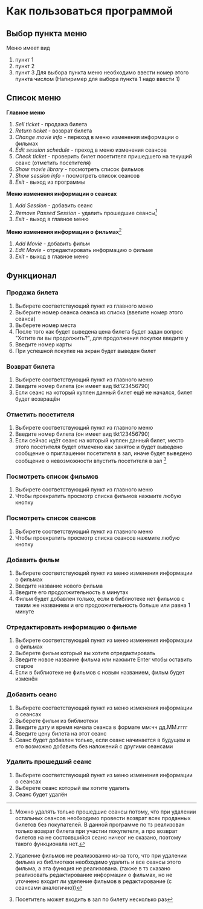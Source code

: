 # Как пользоваться программой

## Выбор пункта меню
Меню имеет вид
1) пункт 1
2) пункт 2
3) пункт 3
Для выбора пункта меню необходимо ввести номер этого пункта числом (Напиример для выбора пункта 1 надо ввести 1)

## Список меню
**Главное меню**
1) *Sell ticket*  - продажа билета
2) *Return ticket* - возврат билета
3) *Change movie info* - переход в меню изменения информации о фильмах
4) *Edit session schedule* - преход в меню изменения сеансов
5) *Check ticket* - проверить билет посетителя пришедшего на текущий сеанс (отметить посетителя)
6) *Show movie library* - посмотреть список фильмов
7) *Show session info* - посмотреть список сеансов
8) *Exit* - выход из программы

**Меню изменения информации о сеансах**
1) *Add Session* - добавить сеанс
2) *Remove Passed Session* - удалить прошедшие сеансы[^1]
3) *Exit* - выход в главное меню

**Меню изменения информации о фильмах**[^2]
1) *Add Movie* - добавить фильм
2) *Edit Movie* - отредактировать информацию о фильме
3) *Exit* - выход в главное меню

## Функционал
### Продажа билета
1) Выбирете соответствующий пункт из главного меню
2) Выберите номер сеанса сеанса из списка (ввелите номер этого сеанса)
3) Выберете номер места
4) После того как будет выведена цена билета будет задан вопрос "Хотите ли вы продолжить?", для продолжения покупки введите y
5) Введите номер карты
6) При успешной покупке на экран будет выведен билет

### Возврат билета
1) Выбирете соответствующий пункт из главного меню
2) Введите номер билета (он имеет вид tkt123456790)
3) Если сеанс на который куплен данный билет ещё не начался, билет будет возвращён

### Oтметить посетителя
1) Выбирете соответствующий пункт из главного меню
2) Введите номер билета (он имеет вид tkt123456790)
3) Если сейчас идёт сеанс на который куплен данный билет, место этого посетителя будет отмечено как занятое и будет выведено сообщение о приглашении посетителя в зал, иначе будет выведено сообщение о невозможности впустить посетителя в зал [^3]

### Посмотреть список фильмов
1) Выбирете соответствующий пункт из главного меню
2) Чтобы проекратить просмотр списка фильмов нажмите любую кнопку

### Посмотреть список сеансов
1) Выбирете соответствующий пункт из главного меню
2) Чтобы проекратить просмотр списка сеансов нажмите любую кнопку

### Добавить фильм
1) Выбирете соответствующий пункт из меню изменения информации о фильмах
2) Введите название нового фильма 
3) Введите его продолжительность в минутах
4) Фильм будет добавлен только, если в библиотеке нет фильмов с таким же названием и его продоожительность больше или равна 1 минуте

### Oтредактировать информацию о фильме
1) Выбирете соответствующий пункт из меню изменения информации о фильмах
2) Выберете фильм который вы хотите отредактировать
3) Введите новое название фильма или нажмите Enter чтобы оставить старое
4) Если в библиотеке не фильмов с новым названием, фильм будет изменён

### Добавить сеанс
1) Выбирете соответствующий пункт из меню изменения информации о сеансах
2) Выберете фильм из библиотеки
3) Введите дату и время начала сеанса в формате мм:чч дд.ММ.гггг
4) Введите цену билета на этот сеанс
5) Сеанс будет добавлен только, если сеанс начинается в будущем и его возможно добавить без наложений с другими сеансами

### Удалить прошедший сеанс
1) Выбирете соответствующий пункт из меню изменения информации о сеансах
2) Выберете сеанс который вы хотите удалить
3) Сеанс будет удалён


[^1]: Можно удалять только прошедшие сеансы потому, что при удалении остальных сеансов необходимо провести возврат всех проданных билетов без покупателей. В данной программе по тз реализован только возврат билета при участии покупетеля, а про возврат билетов на не состоявшийся сеанс ничеог не сказано, поэтому такого функционала нет.
[^2]: Удаление фильмов не реализованно из-за того, что при удалении фильма из библиотеки необходимо удалить и все сеансы этого фильма, а эта функция не реализована. (также в тз сказано реализовать редактирование информации о фильмах, но не уточнено входит ли уделение фильмов в редактирование (с сеансами аналогично))
[^3]: Посетитель может входить в зал по билету несколько раз

